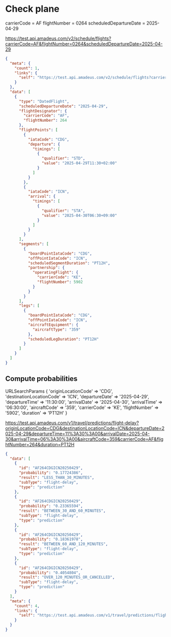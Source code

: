 
# Check plane 

carrierCode  = AF
flightNumber = 0264
scheduledDepartureDate = 2025-04-29


https://test.api.amadeus.com/v2/schedule/flights?carrierCode=AF&flightNumber=0264&scheduledDepartureDate=2025-04-29



```json
{
  "meta": {
    "count": 1,
    "links": {
      "self": "https://test.api.amadeus.com/v2/schedule/flights?carrierCode=AF&flightNumber=0264&scheduledDepartureDate=2025-04-29"
    }
  },
  "data": [
    {
      "type": "DatedFlight",
      "scheduledDepartureDate": "2025-04-29",
      "flightDesignator": {
        "carrierCode": "AF",
        "flightNumber": 264
      },
      "flightPoints": [
        {
          "iataCode": "CDG",
          "departure": {
            "timings": [
              {
                "qualifier": "STD",
                "value": "2025-04-29T11:30+02:00"
              }
            ]
          }
        },
        {
          "iataCode": "ICN",
          "arrival": {
            "timings": [
              {
                "qualifier": "STA",
                "value": "2025-04-30T06:30+09:00"
              }
            ]
          }
        }
      ],
      "segments": [
        {
          "boardPointIataCode": "CDG",
          "offPointIataCode": "ICN",
          "scheduledSegmentDuration": "PT12H",
          "partnership": {
            "operatingFlight": {
              "carrierCode": "KE",
              "flightNumber": 5902
            }
          }
        }
      ],
      "legs": [
        {
          "boardPointIataCode": "CDG",
          "offPointIataCode": "ICN",
          "aircraftEquipment": {
            "aircraftType": "359"
          },
          "scheduledLegDuration": "PT12H"
        }
      ]
    }
  ]
}
```



## Compute probabilities

URLSearchParams {
  'originLocationCode' => 'CDG',
  'destinationLocationCode' => 'ICN',
  'departureDate' => '2025-04-29',
  'departureTime' => '11:30:00',
  'arrivalDate' => '2025-04-30',
  'arrivalTime' => '06:30:00',
  'aircraftCode' => '359',
  'carrierCode' => 'KE',
  'flightNumber' => '5902',
  'duration' => 'PT12H' }

https://test.api.amadeus.com/v1/travel/predictions/flight-delay?originLocationCode=CDG&destinationLocationCode=ICN&departureDate=2025-04-29&departureTime=11%3A30%3A00&arrivalDate=2025-04-30&arrivalTime=06%3A30%3A00&aircraftCode=359&carrierCode=AF&flightNumber=264&duration=PT12H


```json
{
  "data": [
    {
      "id": "AF264CDGICN20250429",
      "probability": "0.17724386",
      "result": "LESS_THAN_30_MINUTES",
      "subType": "flight-delay",
      "type": "prediction"
    },
    {
      "id": "AF264CDGICN20250429",
      "probability": "0.23365594",
      "result": "BETWEEN_30_AND_60_MINUTES",
      "subType": "flight-delay",
      "type": "prediction"
    },
    {
      "id": "AF264CDGICN20250429",
      "probability": "0.18361978",
      "result": "BETWEEN_60_AND_120_MINUTES",
      "subType": "flight-delay",
      "type": "prediction"
    },
    {
      "id": "AF264CDGICN20250429",
      "probability": "0.4054804",
      "result": "OVER_120_MINUTES_OR_CANCELLED",
      "subType": "flight-delay",
      "type": "prediction"
    }
  ],
  "meta": {
    "count": 4,
    "links": {
      "self": "https://test.api.amadeus.com/v1/travel/predictions/flight-delay?originLocationCode=CDG&destinationLocationCode=ICN&departureDate=2025-04-29&departureTime=11:30:00&arrivalDate=2025-04-30&arrivalTime=06:30:00&aircraftCode=359&carrierCode=AF&flightNumber=264&duration=PT12H"
    }
  }
}
```